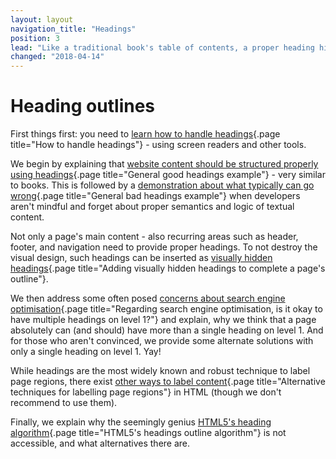 ```yaml
---
layout: layout
navigation_title: "Headings"
position: 3
lead: "Like a traditional book's table of contents, a proper heading hierarchy allows screen reader users to quickly get an overview over the available areas of a page (including header, main, footer, and alike), and their respective contents. Furthermore, a comprehensive heading hierarchy supports quick navigation inside all those contents."
changed: "2018-04-14"
---
```


# Heading outlines

First things first: you need to [learn how to handle headings](/examples/headings/handling){.page title="How to handle headings"} - using screen readers and other tools.

We begin by explaining that [website content should be structured properly using headings](/examples/headings/good-example){.page title="General good headings example"} - very similar to books. This is followed by a [demonstration about what typically can go wrong](/examples/headings/bad-example){.page title="General bad headings example"} when developers aren't mindful and forget about proper semantics and logic of textual content.

Not only a page's main content - also recurring areas such as header, footer, and navigation need to provide proper headings. To not destroy the visual design, such headings can be inserted as [visually hidden headings](/examples/headings/visually-hidden-headings){.page title="Adding visually hidden headings to complete a page's outline"}.

We then address some often posed [concerns about search engine optimisation](/examples/headings/multiple-h1-okay-for-seo){.page title="Regarding search engine optimisation, is it okay to have multiple headings on level 1?"} and explain, why we think that a page absolutely can (and should) have more than a single heading on level 1. And for those who aren't convinced, we provide some alternate solutions with only a single heading on level 1. Yay!

While headings are the most widely known and robust technique to label page regions, there exist [other ways to label content](/examples/headings/alternative-techniques){.page title="Alternative techniques for labelling page regions"} in HTML (though we don't recommend to use them).

Finally, we explain why the seemingly genius [HTML5's heading algorithm](/examples/headings/html5-outline){.page title="HTML5's headings outline algorithm"} is not accessible, and what alternatives there are.
